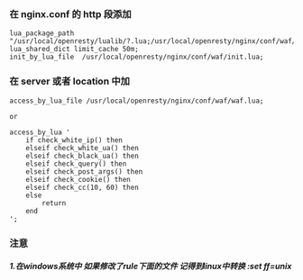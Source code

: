 ### 在 nginx.conf 的 http 段添加
```
lua_package_path "/usr/local/openresty/lualib/?.lua;/usr/local/openresty/nginx/conf/waf/?.lua";
lua_shared_dict limit_cache 50m;
init_by_lua_file  /usr/local/openresty/nginx/conf/waf/init.lua; 
```
### 在 server 或者 location 中加
```
access_by_lua_file /usr/local/openresty/nginx/conf/waf/waf.lua; 

or

access_by_lua '
    if check_white_ip() then
    elseif check_white_ua() then
    elseif check_black_ua() then
    elseif check_query() then
    elseif check_post_args() then
    elseif check_cookie() then   
    elseif check_cc(10, 60) then 
    else
        return
    end
';
```

### 注意

##### 1.在windows系统中 如果修改了rule下面的文件 记得到linux中转换 :set ff=unix
